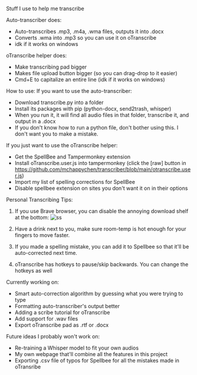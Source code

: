 Stuff I use to help me transcribe

Auto-transcriber does:
- Auto-transcribes .mp3, .m4a, .wma files, outputs it into .docx
- Converts .wma into .mp3 so you can use it on oTranscribe
- idk if it works on windows

oTranscribe helper does:
- Make transcribing pad bigger
- Makes file upload button bigger (so you can drag-drop to it easier)
- Cmd+E to capitalize an entire line (idk if it works on windows)

How to use:
If you want to use the auto-transcriber:
- Download transcribe.py into a folder
- Install its packages with pip (python-docx, send2trash, whisper)
- When you run it, it will find all audio files in that folder, transcribe it, and output in a .docx
- If you don't know how to run a python file, don't bother using this. I don't want you to make a mistake.

If you just want to use the oTranscribe helper:
- Get the SpellBee and Tampermonkey extension
- Install oTranscribe.user.js into tampermonkey (click the [raw] button in https://github.com/mchappychen/transcriber/blob/main/otranscribe.user.js)
- Import my list of spelling corrections for SpellBee 
- Disable spellbee extension on sites you don't want it on in their options

Personal Transcribing Tips:
1. If you use Brave browser, you can disable the annoying download shelf at the bottom: ![ss](https://i.imgur.com/CWkjmWe.png)

2. Have a drink next to you, make sure room-temp is hot enough for your fingers to move faster.

3. If you made a spelling mistake, you can add it to Spellbee so that it'll be auto-corrected next time.

4. oTranscribe has hotkeys to pause/skip backwards. You can change the hotkeys as well

Currently working on:
- Smart auto-correction algorithm by guessing what you were trying to type
- Formatting auto-transcriber's output better
- Adding a scribe tutorial for oTranscribe
- Add support for .wav files
- Export oTranscribe pad as .rtf or .docx

Future ideas I probably won't work on:
- Re-training a Whisper model to fit your own audios
- My own webpage that'll combine all the features in this project
- Exporting .csv file of typos for Spellbee for all the mistakes made in oTransribe

